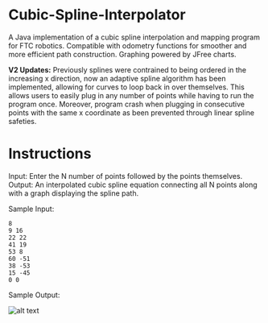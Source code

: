 # Cubic-Spline-Interpolator

A Java implementation of a cubic spline interpolation and mapping program for FTC robotics. Compatible with odometry functions for smoother and more efficient path construction. Graphing powered by JFree charts.

**V2 Updates:** Previously splines were contrained to being ordered in the increasing x direction, now an adaptive spline algorithm has been implemented, allowing for curves to loop back in over themselves. This allows users to easily plug in any number of points while having to run the program once. 
Moreover, program crash when plugging in consecutive points with the same x coordinate as been prevented through linear spline safeties. 
# Instructions

Input: Enter the N number of points followed by the points themselves.
Output: An interpolated cubic spline equation connecting all N points along with a graph displaying the spline path.

Sample Input:

```
8
9 16
22 22
41 19
53 8
60 -51
38 -53
15 -45
0 0
```

Sample Output:

![alt text](https://github.com/MrinallU/FTC-Cubic-Spline-Interpolation/blob/main/example.png?raw=true)
